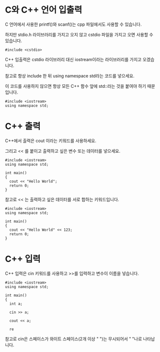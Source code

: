 # C와 C++ 언어 입출력
C 언어에서 사용한 printf()와 scanf()는 cpp 파일에서도 사용할 수 있습니다.

하지만 stdio.h 라이브러리를 가지고 오지 않고 cstdio 파일을 가지고 오면 사용할 수 있습니다.

```
#include <cstdio>
```

C++ 입출력은 cstdio 라이브러리 대신 iostream이라는 라이브러리를 가지고 오겠습니다.

참고로 항상 include 한 뒤 using namespace std라는 코드를 넣으세요.

이 코드를 사용하지 않으면 항상 모든 C++ 함수 앞에 std::라는 것을 붙여야 하기 때문입니다.

```
#include <iostream>
using namespace std;
```

# C++ 출력
C++에서 출력은 cout 이라는 키워드를 사용하세요.

그리고 << 를 붙이고 출력하고 싶은 변수 또는 데이터를 넣으세요.

```
#include <iostream>
using namespace std;

int main()
{
  cout << "Hello World";
  return 0;
}
```

참고로 << 는 출력하고 싶은 데이터를 서로 합하는 키워드입니다.

```
#include <iostream>
using namespace std;

int main()
{
  cout << "Hello World" << 123;
  return 0;
}
```

# C++ 입력
C++ 입력은 cin 키워드를 사용하고 >>를 입력하고 변수이 이름을 넣습니다.

```
#include <iostream>
using namespace std;

int main()
{
  int a;

  cin >> a;

  cout << a;

  re
```

참고로 cin은 스페이스가 와이트 스페이스(2개 이상 " ")는 무시되어서 " "나로 나타납니다.
